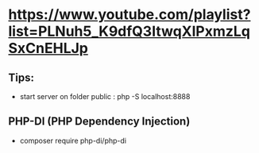 # https://www.youtube.com/playlist?list=PLNuh5_K9dfQ3ItwqXlPxmzLqSxCnEHLJp

## Tips:
- start server on folder public :  php -S localhost:8888

##  PHP-DI (PHP Dependency Injection)
- composer require php-di/php-di 
